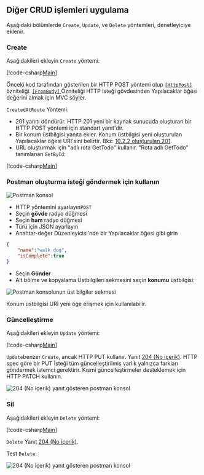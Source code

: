 ## <a name="implement-the-other-crud-operations"></a>Diğer CRUD işlemleri uygulama

Aşağıdaki bölümlerde `Create`, `Update`, ve `Delete` yöntemleri, denetleyiciye eklenir.

### <a name="create"></a>Create

Aşağıdakileri ekleyin `Create` yöntemi.

[!code-csharp[Main](../../tutorials/first-web-api/sample/TodoApi/Controllers/TodoController.cs?name=snippet_Create)]

Önceki kod tarafından gösterilen bir HTTP POST yöntemi olup [ `[HttpPost]` ](/aspnet/core/api/microsoft.aspnetcore.mvc.httppostattribute) özniteliği. [ `[FromBody]` ](/aspnet/core/api/microsoft.aspnetcore.mvc.frombodyattribute) Özniteliği HTTP isteği gövdesinden Yapılacaklar öğesi değerini almak için MVC söyler.

`CreatedAtRoute` Yöntemi:

* 201 yanıtı döndürür. HTTP 201 yeni bir kaynak sunucuda oluşturan bir HTTP POST yöntemi için standart yanıt'dir.
* Bir konum üstbilgisi yanıta ekler. Konum üstbilgisi yeni oluşturulan Yapılacaklar öğesi URI'sini belirtir. Bkz: [10.2.2 oluşturulan 201](http://www.w3.org/Protocols/rfc2616/rfc2616-sec10.html).
* URL oluşturmak için "adlı rota GetTodo" kullanır. "Rota adlı GetTodo" tanımlanan `GetById`:

[!code-csharp[Main](../../tutorials/first-web-api/sample/TodoApi/Controllers/TodoController.cs?name=snippet_GetByID&highlight=1-2)]

### <a name="use-postman-to-send-a-create-request"></a>Postman oluşturma isteği göndermek için kullanın

![Postman konsol](../../tutorials/first-web-api/_static/pmc.png)

* HTTP yöntemini ayarlayın`POST`
* Seçin **gövde** radyo düğmesi
* Seçin **ham** radyo düğmesi
* Türü için JSON ayarlayın
* Anahtar-değer Düzenleyicisi'nde bir Yapılacaklar öğesi gibi girin

```json
{
    "name":"walk dog",
    "isComplete":true
}
```

* Seçin **Gönder**
* Alt bölme ve kopyalama Üstbilgileri sekmesini seçin **konumu** üstbilgisi:

![Postman konsolunun üst bilgiler sekmesi](../../tutorials/first-web-api/_static/pmget.png)

Konum üstbilgisi URI yeni öğe erişmek için kullanılabilir.

### <a name="update"></a>Güncelleştirme

Aşağıdakileri ekleyin `Update` yöntemi:

[!code-csharp[Main](../../tutorials/first-web-api/sample/TodoApi/Controllers/TodoController.cs?name=snippet_Update)]

`Update`benzer `Create`, ancak HTTP PUT kullanır. Yanıt [204 (No içerik)](http://www.w3.org/Protocols/rfc2616/rfc2616-sec9.html). HTTP spec göre bir PUT İsteği tüm güncelleştirilmiş varlık yalnızca farkları göndermek istemci gerektirir. Kısmi güncelleştirmeler desteklemek için HTTP PATCH kullanın.

![204 (No içerik) yanıt gösteren postman konsol](../../tutorials/first-web-api/_static/pmcput.png)

### <a name="delete"></a>Sil

Aşağıdakileri ekleyin `Delete` yöntemi:

[!code-csharp[Main](../../tutorials/first-web-api/sample/TodoApi/Controllers/TodoController.cs?name=snippet_Delete)]

`Delete` Yanıt [204 (No içerik)](http://www.w3.org/Protocols/rfc2616/rfc2616-sec9.html).

Test `Delete`: 

![204 (No içerik) yanıt gösteren postman konsol](../../tutorials/first-web-api/_static/pmd.png)
